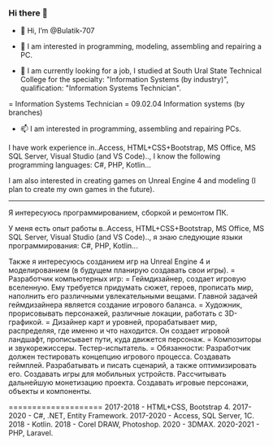 ### Hi there 👋

- 👋 Hi, I’m @Bulatik-707

- 👀 I am interested in programming, modeling, assembling and repairing a PC.

- 🌱 I am currently looking for a job, I studied at South Ural State Technical College for the specialty: "Information Systems (by industry)", 
qualification: "Information Systems Technician".

= Information Systems Technician
= 09.02.04 Information systems (by branches)

- 📫 I am interested in programming, assembling and repairing PCs. 

I have work experience in..Access, HTML+CSS+Bootstrap, MS Office, MS SQL Server, Visual Studio (and VS Code)..,
I know the following programming languages: C#, PHP, Kotlin...

I am also interested in creating games on Unreal Engine 4 and modeling (I plan to create my own games in the future).

------------------------
Я интересуюсь программированием, сборкой и ремонтом ПК. 

У меня есть опыт работы в..Access, HTML+CSS+Bootstrap, MS Office, MS SQL Server, Visual Studio (and VS Code).., 
я знаю следующие языки программирования: C#, PHP, Kotlin...

Также я интересуюсь созданием игр на Unreal Engine 4 и моделированием (в будущем планирую создавать свои игры).
= Разработчик компьютерных игр:
= Геймдизайнер, создает игровую вселенную. Ему требуется придумать сюжет, героев, прописать мир, наполнить его различными увлекательными вещами. Главной задачей геймдизайнера является создание игрового баланса.
= Художник,  прорисовывать персонажей, различные локации, работать с 3D-графикой.
= Дизайнер карт и уровней, прорабатывает мир, распределяя, где именно и что находится. Он создает игровой ландшафт, прописывает пути, куда движется персонаж.
= Композиторы и звукорежиссеры. Тестер-испытатель.
= Обязанности:
    Разработчик должен тестировать концепцию игрового процесса.
    Создавать геймплей.
    Разрабатывать и писать сценарий, а также оптимизировать его.
    Создавать игры для мобильных устройств.
    Рассчитывать дальнейшую монетизацию проекта.
    Создавать игровые персонажи, объекты и компоненты.


====================
2017-2018 - HTML+CSS, Bootstrap 4.
2017-2020 - C#, .NET, Entity Framework.
2017-2020 - Access, SQL Server, 1C.
2018 - Kotlin.
2018 - Corel DRAW, Photoshop.
2020 - 3DMAX.
2020-2021 - PHP, Laravel.

<!--
**Bulatik-707/Bulatik-707** is a ✨ _special_ ✨ repository because its `README.md` (this file) appears on your GitHub profile.

Here are some ideas to get you started:

- 🔭 I’m currently working on ...
- 🌱 I’m currently learning ...
- 👯 I’m looking to collaborate on ...
- 🤔 I’m looking for help with ...
- 💬 Ask me about ...
- 📫 How to reach me: ...
- 😄 Pronouns: ...
- ⚡ Fun fact: ...
-->
